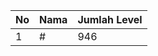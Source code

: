 | No | Nama            | Jumlah Level |
|----|-----------------|--------------|
| 1  | #    |    946        |
